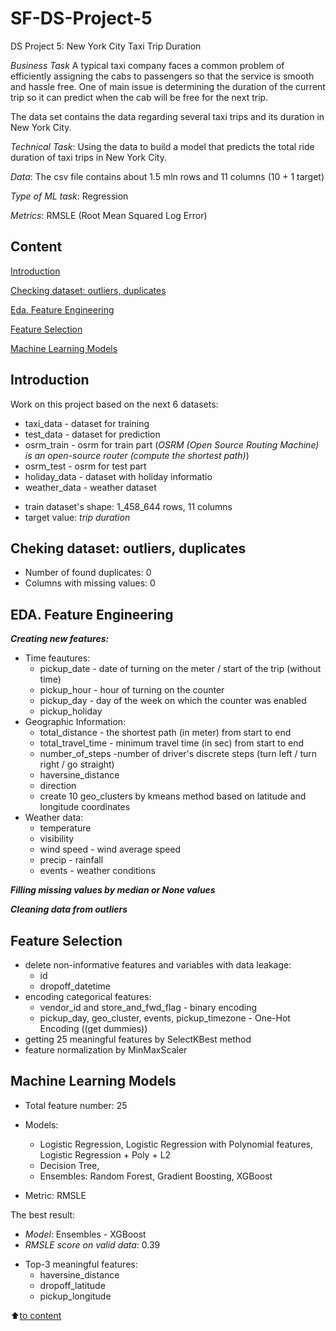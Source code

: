 # SF-DS-Project-5
DS Project 5: New York City Taxi Trip Duration

*Business Task*
A typical taxi company faces a common problem of efficiently assigning the cabs to passengers so that the service is smooth and hassle free. One of main issue is determining the duration of the current trip so it can predict when the cab will be free for the next trip.

The data set contains the data regarding several taxi trips and its duration in New York City. 

*Technical Task*: Using the data to build a model that predicts the total ride duration of taxi trips in New York City.

*Data*: The csv file contains about 1.5 mln rows and 11 columns (10 + 1 target)

*Type of ML task*: Regression

*Metrics*: RMSLE (Root Mean Squared Log Error)

## Content
[Introduction](https://github.com/LiliyaKazykhanova/SF-DS-Project-5/blob/main/README.md#Introduction)

[Checking dataset: outliers, duplicates](https://github.com/LiliyaKazykhanova/SF-DS-Project-5/blob/main/README.md#Checking-dataset-:-outliers-,-duplicates)

[Eda. Feature Engineering](https://github.com/LiliyaKazykhanova/SF-DS-Project-5/blob/main/README.md#Eda.-Feature-Engineering)

[Feature Selection](https://github.com/LiliyaKazykhanova/SF-DS-Project-5/blob/main/README.md#Feature-Selection)

[Machine Learning Models](https://github.com/LiliyaKazykhanova/SF-DS-Project-5/blob/main/README.md#Machine-Learning-Models)

## Introduction
Work on this project based on the next 6 datasets:
* taxi_data - dataset for training
* test_data - dataset for prediction
* osrm_train - osrm for train part (*OSRM (Open Source Routing Machine) is an open-source router (compute the shortest path)*)
* osrm_test - osrm for test part
* holiday_data - dataset with holiday informatio
* weather_data - weather dataset


- train dataset's shape: 1_458_644 rows, 11 columns
- target value: *trip duration*

## Cheking dataset: outliers, duplicates
- Number of found duplicates: 0
- Columns with missing values: 0

## EDA. Feature Engineering
***Creating new features:***

- Time feautures:
    * pickup_date - date of turning on the meter / start of the trip (without time)
    * pickup_hour - hour of turning on the counter
    * pickup_day - day of the week on which the counter was enabled
    * pickup_holiday
- Geographic Information:
    * total_distance - the shortest path (in meter) from start to end
    * total_travel_time - minimum travel time (in sec) from start to end
    * number_of_steps -number of driver's discrete steps (turn left / turn right / go straight)
    * haversine_distance
    * direction
    * create 10 geo_clusters by kmeans method based on latitude and longitude coordinates
- Weather data:
    * temperature
    * visibility
    * wind speed - wind average speed
    * precip - rainfall
    * events - weather conditions

***Filling missing values by median or None values***

***Cleaning data from outliers***

## Feature Selection
- delete non-informative features and variables with data leakage:
    * id
    * dropoff_datetime
- encoding categorical features:
    * vendor_id and store_and_fwd_flag - binary encoding
    * pickup_day, geo_cluster, events, pickup_timezone - One-Hot Encoding ((get dummies))
- getting 25 meaningful features by SelectKBest method
- feature normalization by MinMaxScaler

## Machine Learning Models
- Total feature number: 25
- Models:
    * Logistic Regression, Logistic Regression with Polynomial features, Logistic Regression + Poly + L2
    * Decision Tree,
    * Ensembles: Random Forest, Gradient Boosting, XGBoost

- Metric: RMSLE

The best result:
* *Model*: Ensembles - XGBoost
* *RMSLE score on valid data*: 0.39

- Top-3 meaningful features:
    * haversine_distance
    * dropoff_latitude
    * pickup_longitude

:arrow_up:[to content](https://github.com/LiliyaKazykhanova/SF-DS-Project-5/blob/main/README.md#Content)